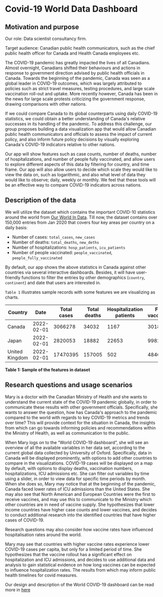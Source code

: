 # Covid-19 World Data Dashboard

## Motivation and purpose

Our role: Data scientist consultancy firm.

Target audience: Canadian public health communicators, such as the chief public health officer for Canada and Health Canada employees etc.

The COVID-19 pandemic has greatly impacted the lives of all Canadians. Almost overnight, Canadians shifted their behaviours and actions in response to government direction advised by public health officials in Canada. Towards the beginning of the pandemic, Canada was seen as a global leader in COVID-19 outcomes, which was largely attributed to policies such as strict travel measures, testing procedures, and large scale vaccination roll-out and uptake. More recently however, Canada has been in the news for large scale protests criticizing the government response, drawing comparisons with other nations. 

If we could compare Canada to its global counterparts using daily COVID-19 statistics, we could obtain a better understanding of Canada's relative successes in its handling of the pandemic. To address this challenge, our group proposes building a data visualization app that would allow Canadian public health communicators and officials to assess the impact of current policy, and also inform future policy decisions by visually exploring Canada's COVID-19 indicators relative to other nations.
 
Our app will show features such as case counts, number of deaths, number of hospitalizations, and number of people fully vaccinated, and allow users to explore different aspects of this data by filtering for country, and time frame. Our app will also allow users to decide which scale they would like to view the data on, such as logarithmic, and also what level of data they would like to observe; daily, weekly or monthly. We feel that these tools will be an effective way to compare COVID-19 indicators across nations.


## Description of the data

We will utilize the dataset which contains the important COVID-10 statistics around the world from [Our World In Data](https://ourworldindata.org/coronavirus). Till now, the dataset contains over 150,000 entries from Jan 2020 that covers four key areas per country on a daily basis:

- Number of cases: `total_cases`, `new_cases`
- Number of deaths: `total_deaths`, `new_deths`
- Number of hospitalizations: `hosp_patients`, `icu_patients`
- Number of people vaccinated: `people_vaccinated`, `people_fully_vaccinated`

By default, our app shows the above statistics in Canada against other countries via several interactive dashboards. Besides, it will have user-friendly functions to filter the entries by other demographics  (`country`, `continent`) and date that users are interested in.

`Table 1` illustrates sample records with some features we are visualizing as charts.

|Country|Date|Total cases|Total deaths|Hospitalization patients|Fully vaccinated|
|-------|----|-----------|------------|------------------|----------------|
|Canada|2022-02-01|3066278|34032|1167|30182561|
|Japan|2022-02-01|2820053|18882|22653|99824114|
|United Kingdom|2022-02-01|17470395|157005|502|48467140|

**Table 1: Sample of the features in dataset**

## Research questions and usage scenarios

Mary is a doctor with the Canadian Ministry of Health and she wants to understand the current state of the COVID-19 pandemic globally, in order to communicate these results with other government officials. Specifically, she wants to answer the question, how has Canada's approach to the pandemic compared to the world with regards to key COVID-19 metrics and trends over time? This will provide context for the situation in Canada, the insights from which can go towards informing policies and recommendations within the Ministry of Health, as well as communication to the public.

When Mary logs on to the “World COVID-19 dashboard”, she will see an overview of all the available variables in her data set, according to the current global data collected by University of Oxford. Specifically, data in Canada will be displayed prominently, with options to add other countries to compare in the visualizations. COVID-19 cases will be displayed on a map by default, with options to display deaths, vaccination numbers, hospitalizations, ICU admissions etc. She can filter out variables by time using a slider, in order to view data for specific time periods by month. When she does so, Mary may notice that at the beginning of the pandemic, Canada faced lower rates of ICU admissions than the United States. She may also see that North American and European Countries were the first to receive vaccines, and may use this to communicate to the Ministry which other countries are in need of vaccine supply. She hypothesizes that lower income countries have higher case counts and lower vaccines, and decides to conduct additional research into the identified countries that have higher cases of COVID-19.

Research questions may also consider how vaccine rates have influenced hospitalisation rates around the world. 

Mary may see that countries with higher vaccine rates experience lower COVID-19 cases per capita, but only for a limited period of time. She hypothesizes that the vaccine rollout has a significant effect on hospitalization and ICU admissions, and decides to use additional data and analysis to gain statistical evidence on how long vaccines can be expected to influence hospitalization rates. The results from which may inform public health timelines for covid measures.

Our design and description of the World COVID-19 dashboard can be read more in [here](https://github.com/UBC-MDS/group10-worldcovid-dashpython)
